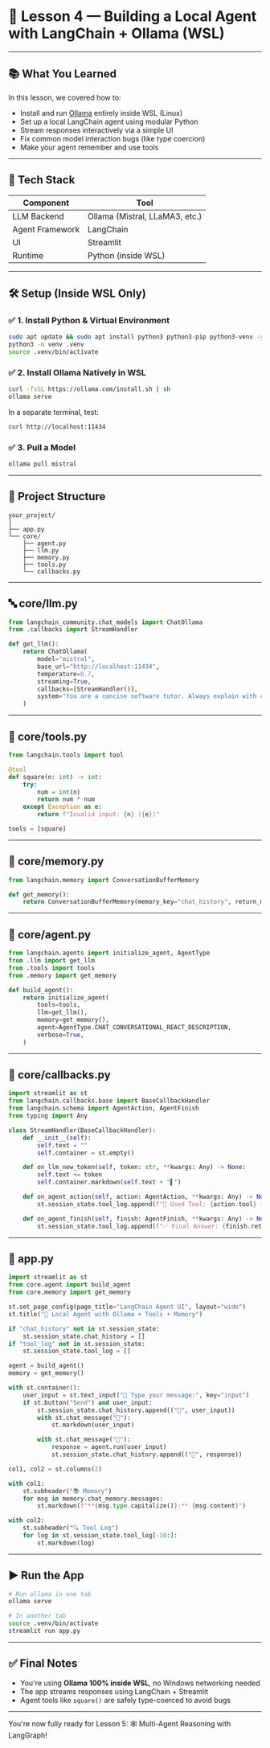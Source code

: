 
# 🧠 Lesson 4 — Building a Local Agent with LangChain + Ollama (WSL)

---

## 📚 What You Learned

In this lesson, we covered how to:

- Install and run [Ollama](https://ollama.com) entirely inside WSL (Linux)
- Set up a local LangChain agent using modular Python
- Stream responses interactively via a simple UI
- Fix common model interaction bugs (like type coercion)
- Make your agent remember and use tools

---

## 🧰 Tech Stack

| Component      | Tool              |
|----------------|------------------|
| LLM Backend    | Ollama (Mistral, LLaMA3, etc.) |
| Agent Framework| LangChain        |
| UI             | Streamlit        |
| Runtime        | Python (inside WSL) |

---

## 🛠️ Setup (Inside WSL Only)

### ✅ 1. Install Python & Virtual Environment

```bash
sudo apt update && sudo apt install python3 python3-pip python3-venv -y
python3 -m venv .venv
source .venv/bin/activate
```

### ✅ 2. Install Ollama Natively in WSL

```bash
curl -fsSL https://ollama.com/install.sh | sh
ollama serve
```

In a separate terminal, test:

```bash
curl http://localhost:11434
```

### ✅ 3. Pull a Model

```bash
ollama pull mistral
```

---

## 💾 Project Structure

```
your_project/
│
├── app.py
└── core/
    ├── agent.py
    ├── llm.py
    ├── memory.py
    ├── tools.py
    └── callbacks.py
```

---

## 🔤 core/llm.py

```python
from langchain_community.chat_models import ChatOllama
from .callbacks import StreamHandler

def get_llm():
    return ChatOllama(
        model="mistral",
        base_url="http://localhost:11434",
        temperature=0.7,
        streaming=True,
        callbacks=[StreamHandler()],
        system="You are a concise software tutor. Always explain with code examples.",
    )
```

---

## 🧠 core/tools.py

```python
from langchain.tools import tool

@tool
def square(n: int) -> int:
    try:
        num = int(n)
        return num * num
    except Exception as e:
        return f"Invalid input: {n} ({e})"

tools = [square]
```

---

## 🧠 core/memory.py

```python
from langchain.memory import ConversationBufferMemory

def get_memory():
    return ConversationBufferMemory(memory_key="chat_history", return_messages=True)
```

---

## 🤖 core/agent.py

```python
from langchain.agents import initialize_agent, AgentType
from .llm import get_llm
from .tools import tools
from .memory import get_memory

def build_agent():
    return initialize_agent(
        tools=tools,
        llm=get_llm(),
        memory=get_memory(),
        agent=AgentType.CHAT_CONVERSATIONAL_REACT_DESCRIPTION,
        verbose=True,
    )
```

---

## 💬 core/callbacks.py

```python
import streamlit as st
from langchain.callbacks.base import BaseCallbackHandler
from langchain.schema import AgentAction, AgentFinish
from typing import Any

class StreamHandler(BaseCallbackHandler):
    def __init__(self):
        self.text = ""
        self.container = st.empty()

    def on_llm_new_token(self, token: str, **kwargs: Any) -> None:
        self.text += token
        self.container.markdown(self.text + "▌")

    def on_agent_action(self, action: AgentAction, **kwargs: Any) -> None:
        st.session_state.tool_log.append(f"🔧 Used Tool: {action.tool} → Input: {action.tool_input}")

    def on_agent_finish(self, finish: AgentFinish, **kwargs: Any) -> None:
        st.session_state.tool_log.append(f"✅ Final Answer: {finish.return_values['output']}")
```

---

## 📲 app.py

```python
import streamlit as st
from core.agent import build_agent
from core.memory import get_memory

st.set_page_config(page_title="LangChain Agent UI", layout="wide")
st.title("🧠 Local Agent with Ollama + Tools + Memory")

if "chat_history" not in st.session_state:
    st.session_state.chat_history = []
if "tool_log" not in st.session_state:
    st.session_state.tool_log = []

agent = build_agent()
memory = get_memory()

with st.container():
    user_input = st.text_input("💬 Type your message:", key="input")
    if st.button("Send") and user_input:
        st.session_state.chat_history.append(("🧑", user_input))
        with st.chat_message("🧑"):
            st.markdown(user_input)

        with st.chat_message("🤖"):
            response = agent.run(user_input)
            st.session_state.chat_history.append(("🤖", response))

col1, col2 = st.columns(2)

with col1:
    st.subheader("📚 Memory")
    for msg in memory.chat_memory.messages:
        st.markdown(f"**{msg.type.capitalize()}:** {msg.content}")

with col2:
    st.subheader("🔍 Tool Log")
    for log in st.session_state.tool_log[-10:]:
        st.markdown(log)
```

---

## ▶️ Run the App

```bash
# Run ollama in one tab
ollama serve

# In another tab
source .venv/bin/activate
streamlit run app.py
```

---

## ✅ Final Notes

- You're using **Ollama 100% inside WSL**, no Windows networking needed
- The app streams responses using LangChain + Streamlit
- Agent tools like `square()` are safely type-coerced to avoid bugs

---

You're now fully ready for Lesson 5: 🕸️ Multi-Agent Reasoning with LangGraph!

